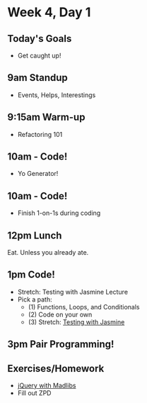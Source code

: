 # Week 4, Day 1

## Today's Goals

- Get caught up!

## 9am Standup

- Events, Helps, Interestings

## 9:15am Warm-up

- Refactoring 101

## 10am - Code!

- Yo Generator!

## 10am - Code!

- Finish 1-on-1s during coding

## 12pm Lunch

Eat. Unless you already ate.

## 1pm Code!

- Stretch: Testing with Jasmine Lecture
- Pick a path:
  - (1) Functions, Loops, and Conditionals
  - (2) Code on your own
  - (3) Stretch: [Testing with Jasmine](https://github.com/gSchool/g11-course-curriculum/tree/master/week04/04_exercises/js-jasmine-primer)

## 3pm Pair Programming!

## Exercises/Homework

- [jQuery with Madlibs](https://github.com/mjhea0/jquery-madlibs)
- Fill out ZPD
